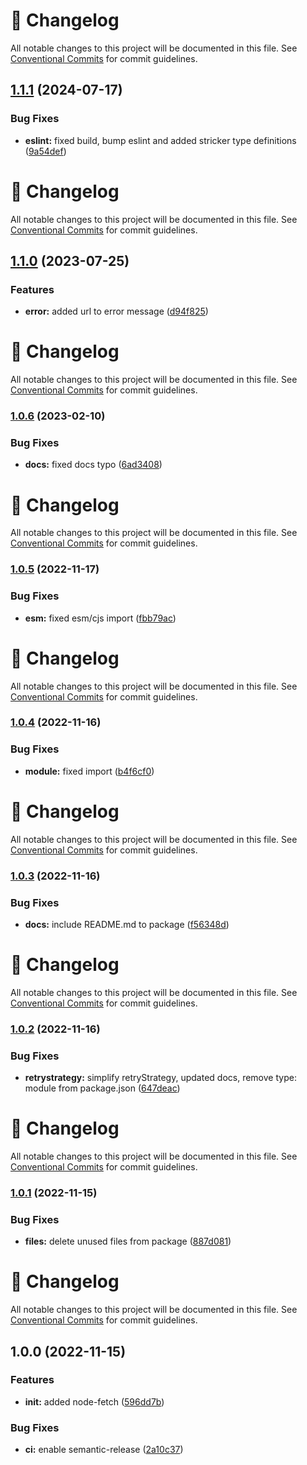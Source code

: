 <!-- markdownlint-disable --><!-- textlint-disable -->

# 📓 Changelog

All notable changes to this project will be documented in this file. See
[Conventional Commits](https://conventionalcommits.org) for commit guidelines.

## [1.1.1](https://github.com/DmytroMysak/node-fetch/compare/v1.1.0...v1.1.1) (2024-07-17)

### Bug Fixes

- **eslint:** fixed build, bump eslint and added stricker type definitions ([9a54def](https://github.com/DmytroMysak/node-fetch/commit/9a54defeadd40d439343544f31b38078bac8dfcc))

<!-- markdownlint-disable --><!-- textlint-disable -->

# 📓 Changelog

All notable changes to this project will be documented in this file. See
[Conventional Commits](https://conventionalcommits.org) for commit guidelines.

## [1.1.0](https://github.com/DmytroMysak/node-fetch/compare/v1.0.6...v1.1.0) (2023-07-25)

### Features

- **error:** added url to error message ([d94f825](https://github.com/DmytroMysak/node-fetch/commit/d94f8255140393f6d158efca32256a56ae8a836c))

<!-- markdownlint-disable --><!-- textlint-disable -->

# 📓 Changelog

All notable changes to this project will be documented in this file. See
[Conventional Commits](https://conventionalcommits.org) for commit guidelines.

### [1.0.6](https://github.com/DmytroMysak/node-fetch/compare/v1.0.5...v1.0.6) (2023-02-10)

### Bug Fixes

- **docs:** fixed docs typo ([6ad3408](https://github.com/DmytroMysak/node-fetch/commit/6ad3408b8986093689b950cf3f146f3a93e85a43))

<!-- markdownlint-disable --><!-- textlint-disable -->

# 📓 Changelog

All notable changes to this project will be documented in this file. See
[Conventional Commits](https://conventionalcommits.org) for commit guidelines.

### [1.0.5](https://github.com/DmytroMysak/node-fetch/compare/v1.0.4...v1.0.5) (2022-11-17)

### Bug Fixes

- **esm:** fixed esm/cjs import ([fbb79ac](https://github.com/DmytroMysak/node-fetch/commit/fbb79ac54fae077f7b8cc32cea31b1a45543d1c0))

<!-- markdownlint-disable --><!-- textlint-disable -->

# 📓 Changelog

All notable changes to this project will be documented in this file. See
[Conventional Commits](https://conventionalcommits.org) for commit guidelines.

### [1.0.4](https://github.com/DmytroMysak/node-fetch/compare/v1.0.3...v1.0.4) (2022-11-16)

### Bug Fixes

- **module:** fixed import ([b4f6cf0](https://github.com/DmytroMysak/node-fetch/commit/b4f6cf06d5207caba36f446563c095be002ad228))

<!-- markdownlint-disable --><!-- textlint-disable -->

# 📓 Changelog

All notable changes to this project will be documented in this file. See
[Conventional Commits](https://conventionalcommits.org) for commit guidelines.

### [1.0.3](https://github.com/DmytroMysak/node-fetch/compare/v1.0.2...v1.0.3) (2022-11-16)

### Bug Fixes

- **docs:** include README.md to package ([f56348d](https://github.com/DmytroMysak/node-fetch/commit/f56348d362c0acefd7021ae626ed930190225ec2))

<!-- markdownlint-disable --><!-- textlint-disable -->

# 📓 Changelog

All notable changes to this project will be documented in this file. See
[Conventional Commits](https://conventionalcommits.org) for commit guidelines.

### [1.0.2](https://github.com/DmytroMysak/node-fetch/compare/v1.0.1...v1.0.2) (2022-11-16)

### Bug Fixes

- **retrystrategy:** simplify retryStrategy, updated docs, remove type: module from package.json ([647deac](https://github.com/DmytroMysak/node-fetch/commit/647deace8e706f040e5045b494e03781f0615ae7))

<!-- markdownlint-disable --><!-- textlint-disable -->

# 📓 Changelog

All notable changes to this project will be documented in this file. See
[Conventional Commits](https://conventionalcommits.org) for commit guidelines.

### [1.0.1](https://github.com/DmytroMysak/node-fetch/compare/v1.0.0...v1.0.1) (2022-11-15)

### Bug Fixes

- **files:** delete unused files from package ([887d081](https://github.com/DmytroMysak/node-fetch/commit/887d0815496a9fade7282730678eeea620cc3fcb))

<!-- markdownlint-disable --><!-- textlint-disable -->

# 📓 Changelog

All notable changes to this project will be documented in this file. See
[Conventional Commits](https://conventionalcommits.org) for commit guidelines.

## 1.0.0 (2022-11-15)

### Features

- **init:** added node-fetch ([596dd7b](https://github.com/DmytroMysak/node-fetch/commit/596dd7b67460967ddf212883c74aec2addee0ae7))

### Bug Fixes

- **ci:** enable semantic-release ([2a10c37](https://github.com/DmytroMysak/node-fetch/commit/2a10c37cf2827d87d934b0b19f64ea5bc9907e87))
